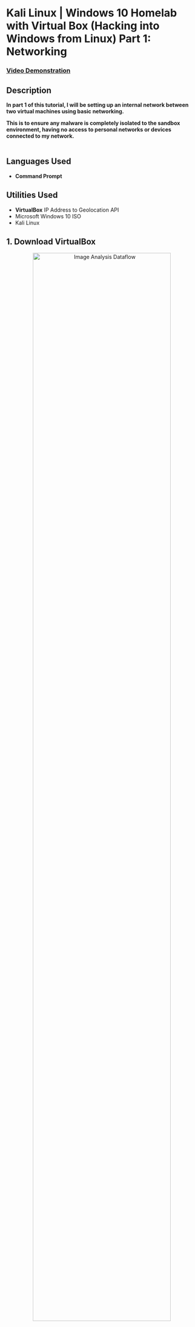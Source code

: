 <h1>Kali Linux | Windows 10 Homelab with Virtual Box (Hacking into Windows from Linux) Part 1: Networking</h1>


 ### [Video Demonstration](https://youtu.be/Zi2vE54___Q)


<h2>Description</h2>
<b>In part 1 of this tutorial, I will be setting up an internal network between two virtual machines using basic networking. 

This is to ensure any malware is completely isolated to the sandbox environment, having no access to personal networks or devices connected to my network.
</b>
<br />
<br />

<h2>Languages Used</h2>

- <b>Command Prompt</b> 

<h2>Utilities Used</h2>

- <b>VirtualBox</b> IP Address to Geolocation API
- Microsoft Windows 10 ISO
- Kali Linux 

<h2>1. Download VirtualBox</h2>

<p align="center">
<img src="https://i.imgur.com/CGDpVTG.png" (https://imgur.com/2MViSiL) height="85%" width="85%" alt="Image Analysis Dataflow"/>
</p>

<h2>2. Download Windows 10 Media Tool</h2>
<p align="center">

<img src="https://i.imgur.com/S3MUqyx.png" height="85%" width="85%" alt="Image Analysis Dataflow"/>
</p>

<h2>3. Create an ISO using the Media Tool</h2>

<p align="center">
<img src="https://i.imgur.com/LJrvbUW.png" height="85%" width="85%" alt="Image Analysis Dataflow"/>
</p>

<h2>4. Download Kali Linux</h2>

<p align="center">
<img src="https://i.imgur.com/szPqev8.png" height="85%" width="85%" alt="Image Analysis Dataflow"/>
</p>

<h2>5. Locate ISO in Virtual Box (for Windows) > do the same for Kali, but double click the file that downloads and it will populate in VirtualBox automatically</h2>


<p align="center">
<img src="https://i.imgur.com/KHVOQKQ.png" height="85%" width="85%" alt="Image Analysis Dataflow"/>
</p>

<h2>6. Set snapshots for both Windows and Linux</h2>


<p align="center">
<img src="https://i.imgur.com/PGJ81um.png" height="85%" width="85%" alt="Image Analysis Dataflow"/>
</p>

<h2>7. Set internal network for Linux</h2>


<p align="center">
<img src="https://i.imgur.com/fTb4kSn.png" height="85%" width="85%" alt="Image Analysis Dataflow"/>
</p>

<h2>8. Set internal network for Windows</h2>


<p align="center">
<img src="https://i.imgur.com/sES8GAo.png" height="85%" width="85%" alt="Image Analysis Dataflow"/>
</p>

<h2>9. Set up Windows 10 Pro</h2>


<p align="center">
<img src="https://i.imgur.com/nFuj56x.png" height="85%" width="85%" alt="Image Analysis Dataflow"/>
</p>

<h2>10. Set static IP in Windows to 192.168.20.10</h2>


<p align="center">
<img src="https://i.imgur.com/PFdkv7U.png" height="85%" width="85%" alt="Image Analysis Dataflow"/>
</p>

<h2>11. Set static IP in Linux to 192.168.20.11 > set Netmask at 24</h2>


<p align="center">
<img src="https://i.imgur.com/VqTS7B3.png" height="85%" width="85%" alt="Image Analysis Dataflow"/>
</p>

<h2>12. Ping Linux from Windows to confirm both are connected | NOTE: if you try to ping from Linux at this point, it won't go through because the firewall is enabled for Windows. Don't disable as we need it running for Part 2, so just ping from Linux.</h2>
<p align="center">
<img src="https://i.imgur.com/35Zb42j.png" height="85%" width="85%" alt="Image Analysis Dataflow"/>
</p>


<!--
 ```diff
- text in red
+ text in green
! text in orange
# text in gray
@@ text in purple (and bold)@@
```
--!>
